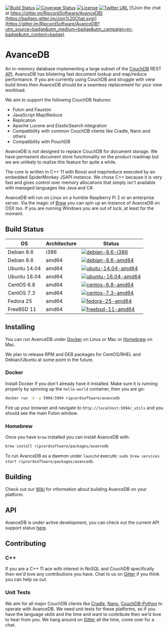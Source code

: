 [![Build Status](https://travis-ci.org/RipcordSoftware/AvanceDB.svg)](https://travis-ci.org/RipcordSoftware/AvanceDB)
[![Coverage Status](https://coveralls.io/repos/RipcordSoftware/AvanceDB/badge.svg?branch=master&service=github)](https://coveralls.io/github/RipcordSoftware/AvanceDB?branch=master)
[![License](http://img.shields.io/:license-agpl-blue.svg)](http://doge.agpl-license.org)
[![Twitter URL](https://img.shields.io/twitter/url/http/shields.io.svg?style=social?style=plastic)](https://twitter.com/RipcordSoftware)
[![Join the chat at https://gitter.im/RipcordSoftware/AvanceDB](https://badges.gitter.im/Join%20Chat.svg)](https://gitter.im/RipcordSoftware/AvanceDB?utm_source=badge&utm_medium=badge&utm_campaign=pr-badge&utm_content=badge)

# AvanceDB
An in-memory database implementing a large subset of the [CouchDB](http://couchdb.apache.org/) REST [API](http://docs.couchdb.org/). AvanceDB has blistering fast document lookup and map/reduce performance. If you are currently using CouchDB and struggle with view build times then AvanceDB should be a seamless replacement for your view workload.

We aim to support the following CouchDB features:
* Futon and Fauxton
* JavaScript Map/Reduce
* Replication
* Apache Lucene and ElasticSearch integration
* Compatibility with common CouchDB clients like Cradle, Nano and others
* Compatibility with PouchDB

AvanceDB is not designed to replace CouchDB for document storage. We have permanent document store functionality on the product roadmap but we are unlikely to realize this feature for quite a while.

The core is written in C++ 11 with Boost and map/reduce executed by an embedded SpiderMonkey JSAPI instance. We chose C++ because it is very fast and gives control over memory allocations that simply isn't available with managed languages like Java and C#.

AvanceDB will run on Linux on a humble Raspberry Pi 2 or an enterprise server. Via the magic of [Brew](http://brew.sh/) you can spin up an instance of AvanceDB on OSX too. If you are running Windows you are out of luck, at least for the moment.

## Build Status

| OS           | Architecture       | Status                       |
|--------------|--------------------|------------------------------|
| Debian 8.6   | i386               | [![debian-8.6-i386](https://jenkins-i386.ripcordsoftware.com/buildStatus/icon?job=avancedb-debian-i386-8.6)](https://jenkins-i386.ripcordsoftware.com/job/avancedb-debian-i386-8.6/) |
| Debian 8.6   | amd64              | [![debian-8.6-amd64](https://jenkins.ripcordsoftware.com/buildStatus/icon?job=avancedb-debian-8.6)](https://jenkins.ripcordsoftware.com/job/avancedb-debian-8.6/) |
| Ubuntu 14.04 | amd64              | [![ubutu-14.04-amd64](https://jenkins.ripcordsoftware.com/buildStatus/icon?job=avancedb-ubuntu-14.04)](https://jenkins.ripcordsoftware.com/job/avancedb-ubuntu-14.04/) |
| Ubuntu 16.04 | amd64              | [![ubuntu-16.04-amd64](https://jenkins.ripcordsoftware.com/buildStatus/icon?job=avancedb-ubuntu-16.04)](https://jenkins.ripcordsoftware.com/job/avancedb-ubuntu-16.04/) |
| CentOS 6.8   | amd64              | [![centos-6.8-amd64](https://jenkins.ripcordsoftware.com/buildStatus/icon?job=avancedb-centos-6.8)](https://jenkins.ripcordsoftware.com/job/avancedb-centos-6.8/) |
| CentOS 7.3   | amd64              | [![centos-7.3-amd64](https://jenkins.ripcordsoftware.com/buildStatus/icon?job=avancedb-centos-7.3)](https://jenkins.ripcordsoftware.com/job/avancedb-centos-7.3/) |
| Fedora 25    | amd64              | [![fedora-25-amd64](https://jenkins.ripcordsoftware.com/buildStatus/icon?job=avancedb-fedora-25)](https://jenkins.ripcordsoftware.com/job/avancedb-fedora-25/) |
| FreeBSD 11   | amd64              | [![freebsd-11-amd64](https://jenkins-bsd.ripcordsoftware.com/buildStatus/icon?job=avancedb-freebsd-11)](https://jenkins-bsd.ripcordsoftware.com/job/avancedb-freebsd-11/) |

## Installing
You can run AvanceDB under [Docker](https://www.docker.com) on Linux or Mac or [Homebrew](http://brew.sh) on Mac.

We plan to release RPM and DEB packages for CentOS/RHEL and Debian/Ubuntu at some point in the future.

### Docker
Install Docker if you don't already have it installed. Make sure it is running properly by spinning up the `hello-world` container, then you are go:

```bash
docker run -d -p 5994:5994 ripcordsoftware/avancedb
```

Fire up your browser and navigate to `http://localhost:5994/_utils` and you should see the main Futon window.

### Homebrew
Once you have `brew` installed you can install AvanceDB with:

```bash
brew install ripcordsoftware/packages/avancedb
```

To run AvanceDB as a daemon under `launchd` execute: `sudo brew services start ripcordsoftware/packages/avancedb`.

## Building
Check out our [Wiki](https://github.com/RipcordSoftware/AvanceDB/wiki) for information about building AvanceDB on your platform.

## API
AvanceDB is under active development, you can check out the current API support status [here](https://github.com/RipcordSoftware/AvanceDB/wiki/CouchDB-API-Support).

## Contributing
### C++
If you are a C++ 11 ace with interest in NoSQL and CouchDB specifically then we'd love any contributions you have. Chat to us on [Gitter](https://gitter.im/RipcordSoftware/AvanceDB) if you think you can help us out.

### Unit Tests
We aim for all major CouchDB clients like [Cradle](https://github.com/flatiron/cradle), [Nano](https://github.com/dscape/nano), [CouchDB-Python](https://github.com/djc/couchdb-python) to operate with AvanceDB. We need unit tests for these platforms, so if you have the language skills and the time and want to contribute then we'd love to hear from you. We hang around on [Gitter](https://gitter.im/RipcordSoftware/AvanceDB) all the time, come over for a chat.
